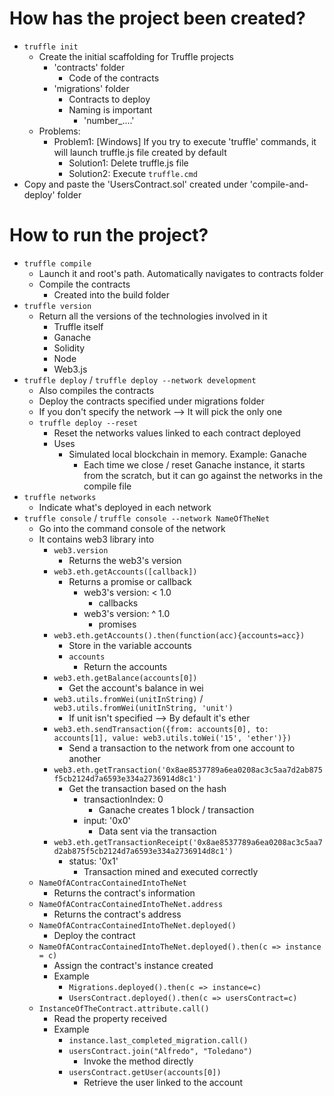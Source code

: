 # How has the project been created?
* `truffle init`
  * Create the initial scaffolding for Truffle projects
    * 'contracts' folder
      * Code of the contracts
    * 'migrations' folder
      * Contracts to deploy
      * Naming is important
        * 'number_....'
  * Problems:
    * Problem1: [Windows] If you try to execute 'truffle' commands, it will launch truffle.js file created by default
      * Solution1: Delete truffle.js file
      * Solution2: Execute `truffle.cmd`
* Copy and paste the 'UsersContract.sol' created under 'compile-and-deploy' folder

# How to run the project? 
* `truffle compile`
  * Launch it and root's path. Automatically navigates to contracts folder
  * Compile the contracts
    * Created into the build folder
* `truffle version`
  * Return all the versions of the technologies involved in it
    * Truffle itself
    * Ganache
    * Solidity
    * Node
    * Web3.js
* `truffle deploy` / `truffle deploy --network development`
  * Also compiles the contracts
  * Deploy the contracts specified under migrations folder
  * If you don't specify the network --> It will pick the only one
  * `truffle deploy --reset`
    * Reset the networks values linked to each contract deployed
    * Uses
      * Simulated local blockchain in memory. Example: Ganache
        * Each time we close / reset Ganache instance, it starts from the scratch, but it can go against the networks in the compile file
* `truffle networks`
  * Indicate what's deployed in each network
* `truffle console` / `truffle console --network NameOfTheNet`
  * Go into the command console of the network
  * It contains web3 library into
    * `web3.version` 
      * Returns the web3's version
    * `web3.eth.getAccounts([callback])`
      * Returns a promise or callback
        * web3's version: < 1.0
          * callbacks
        * web3's version: ^ 1.0
          * promises
    * `web3.eth.getAccounts().then(function(acc){accounts=acc})`
      * Store in the variable accounts
      * `accounts`
        * Return the accounts
    * `web3.eth.getBalance(accounts[0])`
      * Get the account's balance in wei
    * `web3.utils.fromWei(unitInString)` / `web3.utils.fromWei(unitInString, 'unit')`
      * If unit isn't specified --> By default it's ether
    * `web3.eth.sendTransaction({from: accounts[0], to: accounts[1], value: web3.utils.toWei('15', 'ether')})`
      * Send a transaction to the network from one account to another
    * `web3.eth.getTransaction('0x8ae8537789a6ea0208ac3c5aa7d2ab875f5cb2124d7a6593e334a2736914d8c1')`
      * Get the transaction based on the hash
        * transactionIndex: 0
          * Ganache creates 1 block / transaction
        * input: '0x0'
          * Data sent via the transaction
    * `web3.eth.getTransactionReceipt('0x8ae8537789a6ea0208ac3c5aa7d2ab875f5cb2124d7a6593e334a2736914d8c1')`
      * status: '0x1'
        * Transaction mined and executed correctly
  * `NameOfAContracContainedIntoTheNet`
    * Returns the contract's information
  * `NameOfAContracContainedIntoTheNet.address`
    * Returns the contract's address
  * `NameOfAContracContainedIntoTheNet.deployed()`
    * Deploy the contract
  * `NameOfAContracContainedIntoTheNet.deployed().then(c => instance = c)`
    * Assign the contract's instance created
    * Example
      * `Migrations.deployed().then(c => instance=c)`
      * `UsersContract.deployed().then(c => usersContract=c)`
  * `InstanceOfTheContract.attribute.call()`
    * Read the property received
    * Example
      * `instance.last_completed_migration.call()`
      * `usersContract.join("Alfredo", "Toledano")` 
        * Invoke the method directly
      * `usersContract.getUser(accounts[0])`
        * Retrieve the user linked to the account
